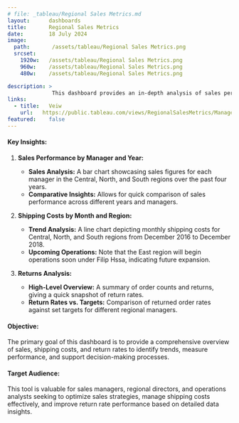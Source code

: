 ```yaml
---
# file: _tableau/Regional Sales Metrics.md
layout:      dashboards
title:       Regional Sales Metrics
date:        18 July 2024
image:
  path:       /assets/tableau/Regional Sales Metrics.png
  srcset:
    1920w:   /assets/tableau/Regional Sales Metrics.png
    960w:    /assets/tableau/Regional Sales Metrics.png
    480w:    /assets/tableau/Regional Sales Metrics.png

description: >
              This dashboard provides an in-depth analysis of sales performance, shipping costs, and return rates by region over the last four years. The visualizations offer insights into regional sales managed by different managers, monthly shipping expenses, and return metrics compared to targets.
links:
  - title:   Veiw
    url:   https://public.tableau.com/views/RegionalSalesMetrics/ManagerialSalesDataandRegionalShippingCostsAnalysis?:language=en-US&publish=yes&:sid=&:redirect=auth&:display_count=n&:origin=viz_share_link
featured:    false
---
```

#### Key Insights:

1. **Sales Performance by Manager and Year:**
	- **Sales Analysis:** A bar chart showcasing sales figures for each manager in the Central, North, and South regions over the past four years.
	- **Comparative Insights:** Allows for quick comparison of sales performance across different years and managers.

2. **Shipping Costs by Month and Region:**
	- **Trend Analysis:** A line chart depicting monthly shipping costs for Central, North, and South regions from December 2016 to December 2018.
	- **Upcoming Operations:** Note that the East region will begin operations soon under Filip Hssa, indicating future expansion.

3. **Returns Analysis:**
	- **High-Level Overview:** A summary of order counts and returns, giving a quick snapshot of return rates.
	- **Return Rates vs. Targets:** Comparison of returned order rates against set targets for different regional managers.

#### Objective:

The primary goal of this dashboard is to provide a comprehensive overview of sales, shipping costs, and return rates to identify trends, measure performance, and support decision-making processes.

#### Target Audience:

This tool is valuable for sales managers, regional directors, and operations analysts seeking to optimize sales strategies, manage shipping costs effectively, and improve return rate performance based on detailed data insights.
